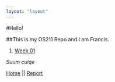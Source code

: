 ```yaml
---
layout: "layout"
---
```


#Hello!

##This is my OS211 Repo and I am Francis.


1. [Week 01](w01.md)


<i>Suum cuiqe</i>

[Home](GitHubPages/) || [Report](REPORT/)
